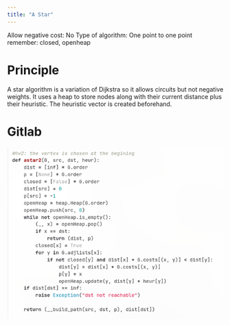 ```yaml
---
title: "A Star"
---
```

Allow negative cost: No
Type of algorithm: One point to one point
remember: closed, openheap

# Principle

A star algorithm is a variation of Dijkstra so it allows circuits but not negative weights. It uses a heap to store nodes along with their current distance plus their heuristic. The heuristic vector is created beforehand. 

# Gitlab

![Untitled](A%20Star/Untitled.png)

